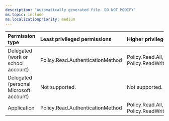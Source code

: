 ```yaml
---
description: "Automatically generated file. DO NOT MODIFY"
ms.topic: include
ms.localizationpriority: medium
---
```


|Permission type|Least privileged permissions|Higher privileged permissions|
|:---|:---|:---|
|Delegated (work or school account)|Policy.Read.AuthenticationMethod|Policy.Read.All, Policy.ReadWrite.AuthenticationMethod|
|Delegated (personal Microsoft account)|Not supported.|Not supported.|
|Application|Policy.Read.AuthenticationMethod|Policy.Read.All, Policy.ReadWrite.AuthenticationMethod|

